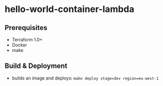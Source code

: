 # hello-world-container-lambda

## Prerequisites

- Terraform 1.0+
- Docker
- make

## Build & Deployment

- builds an image and deploys: `make deploy stage=dev region=eu-west-1`
